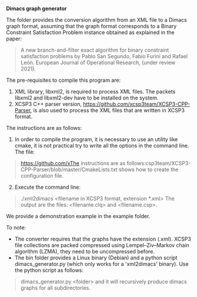 
**Dimacs graph generator**

The folder provides the conversion algorithm from an XML file to a Dimacs graph format, assuming that the graph format corresponds to a Binary Constraint Satisfaction Problem instance obtained as explained in the paper:

> A new branch-and-filter exact algorithm for binary constraint satisfaction problems
by Pablo San Segundo, Fabio Furini and Rafael León. European Journal of Operational Research, (under review 2021).

The pre-requisites to compile this program are:

1. XML library, libxml2, is required to process XML files. The packets libxml2 and libxml2-dev have to be installed on the system.
2. XCSP3 C++ parser version, https://github.com/xcsp3team/XCSP3-CPP-Parser, is also used to process the XML files that are written in XCSP3 format.

The instructions are as follows:

1. In order to compile the program, it is necessary to use an utility like cmake, it is not practical try to write all the options in the command line. The file:
> https://github.com/xThe instructions are as follows:csp3team/XCSP3-CPP-Parser/blob/master/CmakeLists.txt shows how to create the configuration file.
2. Execute the command line:
> ./xml2dimacs <filename in XCSP3 format, extension *.xml>
> The output are the files: <filename.clq> and <filename.csp>.

We provide a demonstration example in the example folder.

To note:

* The converter requires that the graphs have the extension (.xml). XCSP3 file collections are packed compressed using Lempel–Ziv–Markov chain algorithm (LZMA), they need to be uncompressed before.
* The bin folder provides a Linux binary (Debian) and a python script dimacs\_generator.py (which only works for a 'xml2dimacs' binary). Use the python script as follows:
> dimacs\_generator.py \<folder>
and it will recursively produce dimacs graphs for all subdirectories.
